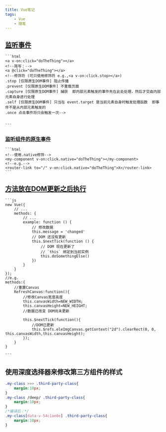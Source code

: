 ```yaml
---
title: Vue笔记
tags:
    - Vue
    - 随笔
---
```


## [监听事件](https://cn.vuejs.org/v2/guide/events.html#监听事件)
    ```html
    <a v-on:click="doTheThing"></a>
    <!--简写：-->
    <a @click="doTheThing"></a>
    <!--修饰符 (可只使用修饰符 e.g.,<a v-on:click.stop></a>) 
    .stop [仅限原生DOM事件] 阻止传播 
    .prevent [仅限原生DOM事件] 不重载页面  
    .capture [仅限原生DOM事件] 捕获  即内部元素触发的事件先在此处处理，然后才交由内部元素自身进行处理
    .self [仅限原生DOM事件] 只当在 event.target 是当前元素自身时触发处理函数  即事件不是从内部元素触发的  
    .once 点击事件将只会触发一次-->

    
    ```
### [监听组件的原生事件](https://cn.vuejs.org/v2/guide/components.html#给组件绑定原生事件)
    ```html
    <!--使用.native修饰-->
    <my-component v-on:click.native="doTheThing"></my-component>
    <!--e.g.-->
    <router-link to="/" v-on:click.native="doTheThing">X</router-link>
    ```
<!--More-->
## [方法放在DOM更新之后执行](https://cn.vuejs.org/v2/api/#vm-nextTick)
    ```js
    new Vue({
        // ...
        methods: {
            // ...
            example: function () {
                // 修改数据
                this.message = 'changed'
                // DOM 还没有更新
                this.$nextTick(function () {
                    // DOM 现在更新了
                    // `this` 绑定到当前实例
                    this.doSomethingElse()
                })
            }
        }
    });
    //e.g.
    methods:{
        //重置Canvas
        RefreshCanvas:function(){
            //修改Canvas宽度高度
            this.canvasWidth=NEW_WIDTH;
            this.canvasHeight=NEW_HEIGHT;
            //数据已改变 DOM尚未更新

            this.$nextTick(function(){
                //DOM已更新
                this.$refs.eleImgCanvas.getContext("2d").clearRect(0, 0, this.canvasWidth,this.canvasHeight);
            });
        }
    }
    
    ```

## 使用深度选择器来修改第三方组件的样式  
```css
.my-class >>> .third-party-class{
    margin:10px;
}
.my-class /deep/ .third-party-class{
    margin:10px;
}
/*编译后：*/
.my-class[data-v-54c1ae8e] .third-party-class{
    margin:10px;
}
```